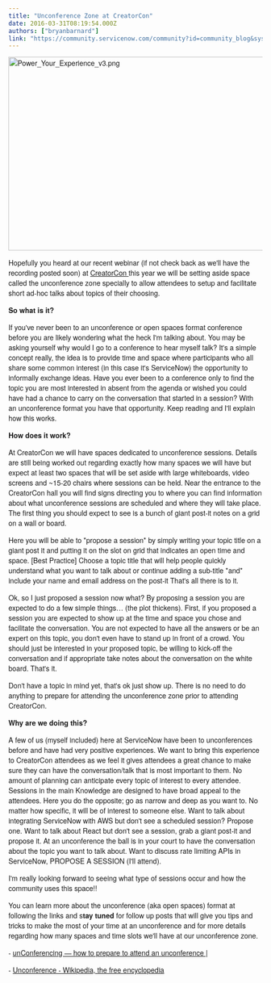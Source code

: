 ```yaml
---
title: "Unconference Zone at CreatorCon"
date: 2016-03-31T08:19:54.000Z
authors: ["bryanbarnard"]
link: "https://community.servicenow.com/community?id=community_blog&sys_id=5f0e2e2ddbd0dbc01dcaf3231f9619cd"
---
```

<p style="font-family: 'Helvetica Neue';"><img   alt="Power_Your_Experience_v3.png" class="image-1 jive-image" src="4cd82bb5dbd41fc068c1fb651f961932.iix" style="width: 620px; height: 384px;"/></p><p style="font-family: 'Helvetica Neue';"></p><p style="font-family: 'Helvetica Neue';">Hopefully you heard at our recent webinar (if not check back as we'll have the recording posted soon) at <a href="http://knowledge.servicenow.com/creatorcon.html">CreatorCon<span style="text-decoration: underline;"> </span></a>this year we will be setting aside space called the unconference zone specially to allow attendees to setup and facilitate short ad-hoc talks about topics of their choosing. </p><p style="font-family: 'Helvetica Neue';"></p><p style="font-family: 'Helvetica Neue';"><strong>So what is it?</strong></p><p style="font-family: 'Helvetica Neue';">If you've never been to an unconference or open spaces format conference before you are likely wondering what the heck I'm talking about. You may be asking yourself why would I go to a conference to hear myself talk? It's a simple concept really, the idea is to provide time and space where participants who all share some common interest (in this case it's ServiceNow) the opportunity to informally exchange ideas. <span class="s1">Have you ever been to a conference only to find the topic you are most interested in absent from the agenda or wished you could have had a chance to carry on the conversation that started in a session? </span>With an unconference format you have that opportunity. Keep reading and I'll explain how this works.</p><p style="font-family: 'Helvetica Neue';"></p><p style="font-family: 'Helvetica Neue';"><strong>How does it work?</strong></p><p style="font-family: 'Helvetica Neue';">At CreatorCon we will have spaces dedicated to unconference sessions. Details are still being worked out regarding exactly how many spaces we will have but expect at least two spaces that will be set aside with large whiteboards, video screens and ~15-20 chairs where sessions can be held. Near the entrance to the CreatorCon hall you will find signs directing you to where you can find information about what unconference sessions are scheduled and where they will take place. The first thing you should expect to see is a bunch of giant post-it notes on a grid on a wall or board.</p><p style="font-family: 'Helvetica Neue';">Here you will be able to *propose a session* by simply writing your topic title on a giant post it and putting it on the slot on grid that indicates an open time and space. [Best Practice] Choose a topic title that will help people quickly understand what you want to talk about or continue adding a sub-title *and* include your name and email address on the post-it That's all there is to it.</p><p style="font-family: 'Helvetica Neue';"></p><p style="font-family: 'Helvetica Neue';">Ok, so I just proposed a session now what? By proposing a session you are expected to do a few simple things… (the plot thickens). First, if you proposed a session you are expected to show up at the time and space you chose and facilitate the conversation. You are not expected to have all the answers or be an expert on this topic, you don't even have to stand up in front of a crowd. You should just be interested in your proposed topic, be willing to kick-off the conversation and if appropriate take notes about the conversation on the white board. That's it.</p><p style="font-family: 'Helvetica Neue';"></p><p style="font-family: 'Helvetica Neue';">Don't have a topic in mind yet, that's ok just show up. There is no need to do anything to prepare for attending the unconference zone prior to attending CreatorCon.</p><p style="font-family: 'Helvetica Neue';"></p><p style="font-family: 'Helvetica Neue';"><strong>Why are we doing this?</strong></p><p style="font-family: 'Helvetica Neue';">A few of us (myself included) here at ServiceNow have been to unconferences before and have had very positive experiences. We want to bring this experience to CreatorCon attendees as we feel it gives attendees a great chance to make sure they can have the conversation/talk that is most important to them. <span class="s1">No amount of planning can anticipate every topic of interest to every attendee. Sessions in the main Knowledge are designed to have broad appeal to the attendees. Here you do the opposite; go as narrow and deep as you want to. No matter how specific, it will be of interest to someone else. </span>Want to talk about integrating ServiceNow with AWS but don't see a scheduled session? Propose one. Want to talk about React but don't see a session, grab a giant post-it and propose it. At an unconference the ball is in your court to have the conversation about the topic you want to talk about. Want to discuss rate limiting APIs in ServiceNow, PROPOSE A SESSION (I'll attend).</p><p style="font-family: 'Helvetica Neue';"></p><p style="font-family: 'Helvetica Neue';">I'm really looking forward to seeing what type of sessions occur and how the community uses this space!!</p><p style="font-family: 'Helvetica Neue';"></p><p style="font-family: 'Helvetica Neue';">You can learn more about the unconference (aka open spaces) format at following the links and s<strong>tay tuned</strong><span> for follow up posts that will give you tips and tricks to make the most of your time at an unconference and for more details regarding how many spaces and time slots we'll have at our unconference zone.</span></p><p style="font-family: 'Helvetica Neue';"></p><p style="font-family: 'Helvetica Neue';">- <a href="http://www.unconference.net/unconferencing-how-to-prepare-to-attend-an-unconference/" title="http://www.unconference.net/unconferencing-how-to-prepare-to-attend-an-unconference/">unConferencing — how to prepare to attend an unconference |</a></p><p style="font-family: 'Helvetica Neue';">- <a href="https://en.wikipedia.org/wiki/Unconference" title="https://en.wikipedia.org/wiki/Unconference">Unconference - Wikipedia, the free encyclopedia</a></p>